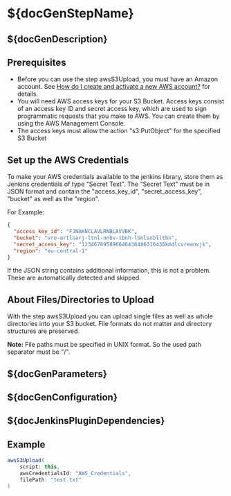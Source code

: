 # ${docGenStepName}

## ${docGenDescription}

## Prerequisites

* Before you can use the step awsS3Upload, you must have an Amazon account. See [How do I create and activate a new AWS account?](https://aws.amazon.com/premiumsupport/knowledge-center/create-and-activate-aws-account/) for details.
* You will need AWS access keys for your S3 Bucket. Access keys consist of an access key ID and secret access key, which are used to sign programmatic requests that you make to AWS. You can create them by using the AWS Management Console.
* The access keys must allow the action "s3:PutObject" for the specified S3 Bucket

## Set up the AWS Credentials

To make your AWS credentials available to the jenkins library, store them as Jenkins credentials of type "Secret Text". The "Secret Text" must be in JSON format and contain the "access_key_id", "secret_access_key", "bucket" as well as the "region".

For Example:

```JSON
{
  "access_key_id": "FJNAKNCLAVLRNBLAVVBK",
  "bucket": "vro-artloarj-ltnl-nnbv-ibnh-lbnlsnblltbn",
  "secret_access_key": "123467895896646438486316436kmdlcvreanvjk",
  "region": "eu-central-1"
}
```

If the JSON string contains additional information, this is not a problem. These are automatically detected and skipped.

## About Files/Directories to Upload

With the step awsS3Upload you can upload single files as well as whole directories into your S3 bucket. File formats do not matter and directory structures are preserved.

**Note:** File paths must be specified in UNIX format. So the used path separator must be "/".

## ${docGenParameters}

## ${docGenConfiguration}

## ${docJenkinsPluginDependencies}

## Example

```groovy
awsS3Upload(
    script: this,
    awsCredentialsId: "AWS_Credentials",
    filePath: "test.txt"
)
```
